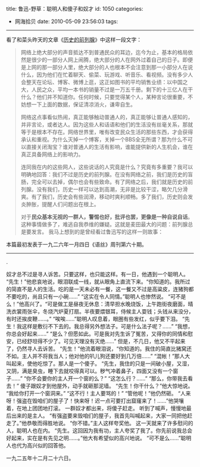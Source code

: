 title: 鲁迅-野草：聪明人和傻子和奴才
id: 1050
categories:
  - 网海拾贝
date: 2010-05-09 23:56:03
tags:
---

看了和菜头昨天的文章《[历史的前列腺](http://www.caobian.info/?p=7595)》中这样一段文字：
> 网络上绝大部分的声音抵达不到普通民众的耳边，迄今为止，基本的格局依然是很少的一部分人网上闹腾，绝大部分的人在网外过着自己的日子。即便是上网的那一部分人里，绝大部分的人也根本不会注意到那一小部分人在说什么，因为他们在忙着聊天、偷菜、玩游戏、听音乐、看视频。没有多少人会整天在论坛、博客、微博上逛，这正如图书的平均销售业绩：以中国之大，人民之众，平均一本书的销量不过是一万五千册。剩下的十三亿人在干什么？他们并不知道你。任何时候，只要觉得某个人，某种言论很重要，不妨想一下上面的数据，保证清凉消火，谦卑自生。
> 
> 网络这点事看似热闹，真正能够触动普通人的，真正能够让普通人感知的，并非言论，或者达人。因为这些人和话语和他们的生活没有丝毫关系，那就等于是根本不存在。网络世界里，唯有改变民众生活的那些东西，才会获得承认和重视。为什么灭掉一个博客，关掉一个BBS全无所谓？那为什么不可以直接关闭淘宝？谁对普通人的生活有影响，谁能提供新的人生机会，谁在真正具备网络上的影响力。<!--more-->
> 
> 连同我在内的这些网人，这些说话的人究竟是什么？究竟有多重要？我可以明确地回答：我们不过是历史的前列腺。在没有网络之前，我们是历史的盲肠，完全可以去掉，偶尔也会有些致命。有了网络之后，我们就是历史的前列腺。没有我们，历史一样可以达到高潮，无非是比较干涩，略欠几分滑爽。有了我们，历史会有些润滑，移动时爽利顺畅。多了我们，历史则会发炎肿胀，提醒人们问题出在根上。
> 
> 对于**民众基本无视的一群人，警惕也好，批评也罢，更像是一种自说自话**。这种事情做多了，难逃自我恭维的嫌疑。这就是麦田最大的问题：前列腺总是要发言。
我马上想到的是曾经看过鲁迅写的这样一则故事：

本篇最初发表于一九二六年一月四日《语丝》周刊第六十期。

* * *
.

奴才总不过是寻人诉苦。只要这样，也只能这样。有一日，他遇到一个聪明人。
“先生！”他悲哀地说，眼泪联成一线，就从眼角上直流下来。“你知道的。我所过的简直不是人的生活。吃的是一天未必有一餐，这一餐又不过是高粱皮，连猪狗都不要吃的，尚且只有一小碗……”
“这实在令人同情。”聪明人也惨然说。
“可不是么！”他高兴了。“可是做工是昼夜无休息：清早担水晚烧饭，上午跑街夜磨面，晴洗衣裳雨张伞，冬烧汽炉夏打扇。半夜要煨银耳，侍候主人耍钱；头钱从来没分，有时还挨皮鞭……。”
“唉唉……”聪明人叹息着，眼圈有些发红，似乎要下泪。
“先生！我这样是敷衍不下去的。我总得另外想法子。可是什么法子呢？……”
“我想，你总会好起来……”
“是么？但愿如此。可是我对先生诉了冤苦，又得你的同情和慰安，已经舒坦得不少了。可见天理没有灭绝……”
但是，不几日，他又不平起来了，仍然寻人去诉苦。
“先生！”他流着眼泪说，“你知道的。我住的简直比猪窝还不如。主人并不将我当人；他对他的叭儿狗还要好到几万倍……”
“混帐！”那人大叫起来，使他吃惊了。那人是一个傻子。
“先生，我住的只是一间破小屋，又湿，又阴，满是臭虫，睡下去就咬得真可以。秽气冲着鼻子，四面又没有一个窗子……”
“你不会要你的主人开一个窗的么？”
“这怎么行？……”
“那么，你带我去看去！”
傻子跟奴才到他屋外，动手就砸那泥墙。
“先生！你干什么？”他大惊地说。
“我给你打开一个窗洞来。”
“这不行！主人要骂的！”
“管他呢！”他仍然砸。
“人来呀！强盗在毁咱们的屋子了！快来呀！迟一点可要打出窟窿来了！……”他哭嚷着，在地上团团地打滚。
一群奴才都出来，将傻子赶走。
听到了喊声，慢慢地最后出来的是主人。
“有强盗要来毁咱们的屋子，我首先叫喊起来，大家一同把他赶走了。”他恭敬而得胜地说。
“你不错。”主人这样夸奖他。
这一天就来了许多慰问的人，聪明人也在内。
“先生。这回因为我有功，主人夸奖了我了。你先前说我总会好起来，实在是有先见之明……。”他大有希望似的高兴地说。
“可不是么……”聪明人也代为高兴似的回答他。

一九二五年十二月二十六日。